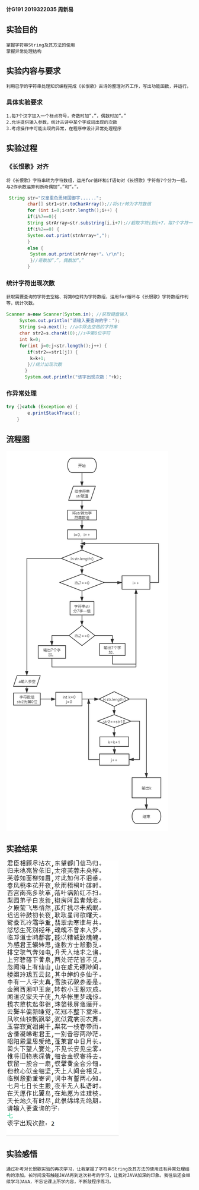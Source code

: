 **计G191 2019322035 周新易**
## 实验目的
    掌握字符串String及其方法的使用
    掌握异常处理结构
## 实验内容与要求
    利用已学的字符串处理知识编程完成《长恨歌》古诗的整理对齐工作，写出功能函数，并运行。
### 具体实验要求
    1.每7个汉字加入一个标点符号，奇数时加“，”，偶数时加“。”
    2.允许提供输入参数，统计古诗中某个字或词出现的次数
    3.考虑操作中可能出现的异常，在程序中设计异常处理程序
## 实验过程
### 《长恨歌》对齐
    将《长恨歌》字符串转为字符数组，运用for循环和if语句对《长恨歌》字符每7个分为一组，与2作余数运算判断奇偶加“，”和“。”。
```Java
 String str="汉皇重色思倾国御宇......";
        char[] str1=str.toCharArray();//将str转为字符数组
        for (int i=0;i<str.length();i++) {
        if(i%7==0){
        String strArray=str.substring(i,i+7);//截取字符i到i+7，每7个字符一组
        if(i%2==0) {
        System.out.print(strArray+",");
        }
        else {
         System.out.print(strArray+"。\r\n");
         }//奇数加“，”，偶数加“。”
        }
```
### 统计字符出现次数
    获取需要查询的字符去空格、将第0位转为字符数组，运用for循环与《长恨歌》字符数组作判等，统计次数。
```Java
Scanner a=new Scanner(System.in); //获取键盘输入
     System.out.println("请输入要查询的字："); 
     String s=a.next(); //a中除去空格的字符串
     char str2=s.charAt(0);//s中第0位字符
     int k=0;
     for(int j=0;j<str.length();j++) {
        if(str2==str1[j]) {
         k=k+1;
        }//统计出现次数
       }
       System.out.println("该字出现次数："+k); 
```
### 作异常处理
```Java
try {}catch (Exception e) {
        e.printStackTrace();
    }
```
## 流程图
![出错](https://github.com/Juejianglaozhou/Zhouxinyi/blob/master/%E6%B5%81%E7%A8%8B%E5%9B%BE.png)
## 实验结果
![出错](https://github.com/Juejianglaozhou/Zhouxinyi/blob/master/%E8%BF%90%E8%A1%8C%E7%BB%93%E6%9E%9C.png)
## 实验感悟
    通过补考对长恨歌实验的再次学习，让我掌握了字符串String及其方法的使用还有异常处理结构的添加。长时间没有触碰JAVA再到这次补考的学习，让我对JAVA加深的印象。我往后还会继续学习JAVA，不忘记课上所学内容，不断敲程序练习。
